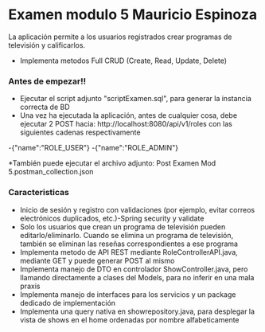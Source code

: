 # Examen modulo 5 Mauricio Espinoza
La aplicación permite a los usuarios registrados crear programas de televisión y calificarlos.
* Implementa metodos Full CRUD (Create, Read, Update, Delete)

### Antes de empezar!!
* Ejecutar el script adjunto "scriptExamen.sql", para generar la instancia correcta de BD
* Una vez ha ejecutada la aplicación, antes de cualquier cosa, debe ejecutar 2 POST hacia: http://localhost:8080/api/v1/roles con las siguientes cadenas respectivamente

-{"name":"ROLE_USER"}
-{"name":"ROLE_ADMIN"}
 
 *También puede ejecutar el archivo adjunto: Post Examen Mod 5.postman_collection.json


### Caracteristicas
* Inicio de sesión y registro con validaciones (por ejemplo, evitar correos electrónicos duplicados, etc.)-Spring security y validate
* Solo los usuarios que crean un programa de televisión pueden editarlo/eliminarlo. Cuando se elimina un programa de televisión, también se eliminan las reseñas correspondientes a ese programa 
* Implementa metodo de API REST mediante RoleControllerAPI.java, mediante GET y puede generar POST al mismo
* Implementa manejo de DTO en controlador ShowController.java, pero llamando directamente a clases del Models, para no inferir en una mala praxis
* Implementa manejo de interfaces para los servicios y un package dedicado de implementación
* Implementa una query nativa en showrepository.java, para desplegar la vista de shows en el home ordenadas por nombre alfabeticamente